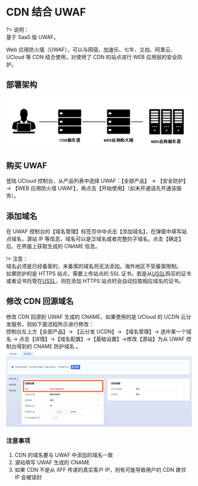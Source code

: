 # CDN 结合 UWAF

?> 说明：  
基于 SaaS 版 UWAF。

Web 应用防火墙（UWAF），可以与网宿、加速乐、七牛、又拍、阿里云、UCloud 等 CDN 结合使用，对使用了 CDN 的站点进行 WEB 应用层的安全防护。

## 部署架构

![](/images/cdn_wite_uwaf-show_arch.jpg)

## 购买 UWAF

登陆 UCloud 控制台，从产品列表中选择 UWAF：【全部产品】 -> 【安全防护】 -> 【WEB 应用防火墙 UWAF】，再点击【开始使用】（如未开通请先开通该服务）。

## 添加域名

在 UWAF 控制台的【域名管理】标签页中中点击【添加域名】，在弹窗中填写站点域名，源站 IP 等信息，域名可以是泛域名或者完整的子域名。点击【确定】后，在界面上获取生成的 CNAME 信息。

!> 注意：  
域名必须是已经备案的，未备案的域名将无法添加。海外地区不受备案限制。  
如果防护的是 HTTPS 站点，需要上传站点的 SSL 证书。若是从[USSL](/ussl/operate/buy)购买的证书或者证书托管在[USSL](/ussl/operate/upload)，则在添加 HTTPS 站点时会自动拉取相应域名的证书。

## 修改 CDN 回源域名

修改 CDN 回源到 UWAF 生成的 CNAME，如果使用的是 UCloud 的 UCDN 云分发服务，则如下面流程所示进行修改：  
控制台左上方【全部产品】-> 【云分发 UCDN】-> 【域名管理】-> 选中某一个域名 -> 点击【详情】->【域名配置】->【基础设置】->修改【源站】为从 UWAF 控制台得到的 CNAME 防护域名 。
![](/images/cdn_with_uwaf-set_cdn.jpg)

### 注意事项

1. CDN 的域名要与 UWAF 中添加的域名一致
2. 源站填写 UWAF 生成的 CNAME
3. 如果 CDN 不是从 XFF 传递的真实客户 IP，则有可能导致用户的 CDN 建邻 IP 会被误封
